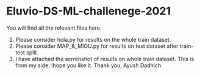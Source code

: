 # Eluvio-DS-ML-challenege-2021
You will find all the relevant files here.
1. Please consider hola.py for results on the whole train dataset.
2. Please consider MAP_&_MIOU.py for results on test dataset after train-test split.
3. I have attached the scrrenshot of results on whole train dataset.
This is from my side, Ihope you like it.
Thank you,
Ayush Dadhich
